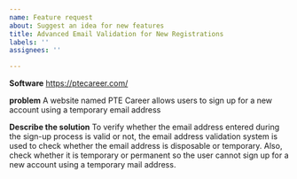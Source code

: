 ```yaml
---
name: Feature request
about: Suggest an idea for new features
title: Advanced Email Validation for New Registrations
labels: ''
assignees: ''

---
```


**Software**
https://ptecareer.com/

**problem**
A website named PTE Career allows users to sign up for a new account using a temporary email address

**Describe the solution**
To verify whether the email address entered during the sign-up process is valid or not, the email address validation system is used to check whether the email address is disposable or temporary. Also, check whether it is temporary or permanent so the user cannot sign up for a new account using a temporary mail address.
